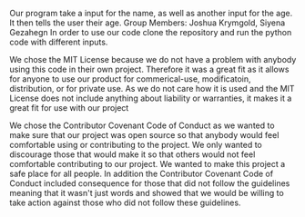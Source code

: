 Our program take a input for the name, as well as another input for the age. It then tells the user their age.
Group Members: Joshua Krymgold, Siyena Gezahegn
In order to use our code clone the repository and run the python code with different inputs.

We chose the MIT License because we do not have a problem with anybody using this code in their own project. Therefore it was a great fit as it allows for anyone to use our product for commerical-use, modificatoin, distribution, or for private use. As we do not care how it is used and the MIT License does not include anything about liability or warranties, it makes it a great fit for use with our project

We chose the Contributor Covenant Code of Conduct as we wanted to make sure that our project was open source so that anybody would feel comfortable using or contributing to the project. We only wanted to discourage those that would make it so that others would not feel comfortable contributing to our project. We wanted to make this project a safe place for all people. In addition the Contributor Covenant Code of Conduct included consequence for those that did not follow the guidelines meaning that it wasn't just words and showed that we would be willing to take action against those who did not follow these guidelines.
